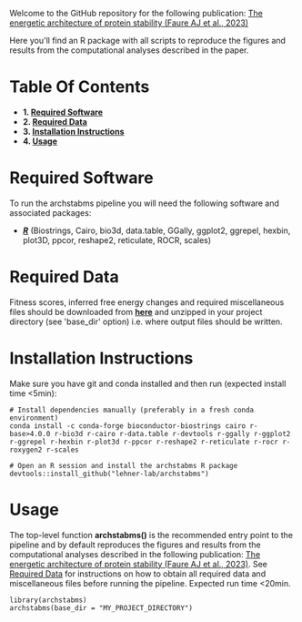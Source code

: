Welcome to the GitHub repository for the following publication: [The energetic architecture of protein stability (Faure AJ et al., 2023)]()

Here you'll find an R package with all scripts to reproduce the figures and results from the computational analyses described in the paper.

# Table Of Contents

* **1. [Required Software](#required-software)**
* **2. [Required Data](#required-data)**
* **3. [Installation Instructions](#installation-instructions)**
* **4. [Usage](#usage)**

# Required Software

To run the archstabms pipeline you will need the following software and associated packages:

* **[_R_](https://www.r-project.org/)** (Biostrings, Cairo, bio3d, data.table, GGally, ggplot2, ggrepel, hexbin, plot3D, ppcor, reshape2, reticulate, ROCR, scales)

# Required Data

Fitness scores, inferred free energy changes and required miscellaneous files should be downloaded from **[here]()** and unzipped in your project directory (see 'base_dir' option) i.e. where output files should be written.

# Installation Instructions

Make sure you have git and conda installed and then run (expected install time <5min):

```
# Install dependencies manually (preferably in a fresh conda environment)
conda install -c conda-forge bioconductor-biostrings cairo r-base>4.0.0 r-bio3d r-cairo r-data.table r-devtools r-ggally r-ggplot2 r-ggrepel r-hexbin r-plot3d r-ppcor r-reshape2 r-reticulate r-rocr r-roxygen2 r-scales

# Open an R session and install the archstabms R package
devtools::install_github("lehner-lab/archstabms")
```

# Usage

The top-level function **archstabms()** is the recommended entry point to the pipeline and by default reproduces the figures and results from the computational analyses described in the following publication: [The energetic architecture of protein stability (Faure AJ et al., 2023)](). See [Required Data](#required-data) for instructions on how to obtain all required data and miscellaneous files before running the pipeline. Expected run time <20min.

```
library(archstabms)
archstabms(base_dir = "MY_PROJECT_DIRECTORY")
```
